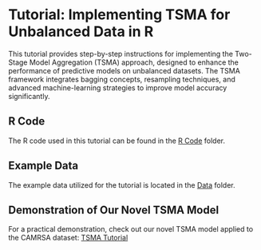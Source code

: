 # Tutorial: Implementing TSMA for Unbalanced Data in R
This tutorial provides step-by-step instructions for implementing the Two-Stage Model Aggregation (TSMA) approach, designed to enhance the performance of predictive models on unbalanced datasets. The TSMA framework integrates bagging concepts, resampling techniques, and advanced machine-learning strategies to improve model accuracy significantly.

## R Code
The R code used in this tutorial can be found in the [R Code](https://github.com/lim648/lim648.github.io/tree/main/R%20Code) folder.

## Example Data
The example data utilized for the tutorial is located in the [Data](https://github.com/lim648/lim648.github.io/tree/main/Data) folder.

## Demonstration of Our Novel TSMA Model
For a practical demonstration, check out our novel TSMA model applied to the CAMRSA dataset:
[TSMA Tutorial](https://lim648.github.io/TSMA_Tutorial.html)


